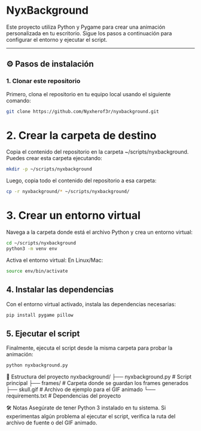 # NyxBackground

Este proyecto utiliza Python y Pygame para crear una animación personalizada en tu escritorio. Sigue los pasos a continuación para configurar el entorno y ejecutar el script.

---

## ⚙️ Pasos de instalación

### 1. Clonar este repositorio
Primero, clona el repositorio en tu equipo local usando el siguiente comando:
```bash
git clone https://github.com/Nyxherof3r/nyxbackground.git
```
# 2. Crear la carpeta de destino
Copia el contenido del repositorio en la carpeta ~/scripts/nyxbackground. Puedes crear esta carpeta ejecutando:
```bash
mkdir -p ~/scripts/nyxbackground
```
Luego, copia todo el contenido del repositorio a esa carpeta:
```bash
cp -r nyxbackground/* ~/scripts/nyxbackground/
```
# 3. Crear un entorno virtual
Navega a la carpeta donde está el archivo Python y crea un entorno virtual:
```bash
cd ~/scripts/nyxbackground
python3 -m venv env
```
Activa el entorno virtual:
En Linux/Mac:
```bash
source env/bin/activate
```
## 4. Instalar las dependencias
Con el entorno virtual activado, instala las dependencias necesarias:
```bash
pip install pygame pillow
```
## 5. Ejecutar el script
Finalmente, ejecuta el script desde la misma carpeta para probar la animación:
```bash
python nyxbackground.py
```

📂 Estructura del proyecto
nyxbackground/
├── nyxbackground.py       # Script principal
├── frames/                # Carpeta donde se guardan los frames generados
├── skull.gif              # Archivo de ejemplo para el GIF animado
└── requirements.txt       # Dependencias del proyecto


🛠️ Notas
    Asegúrate de tener Python 3 instalado en tu sistema.
    Si experimentas algún problema al ejecutar el script, verifica la ruta del archivo de fuente o del GIF animado.
